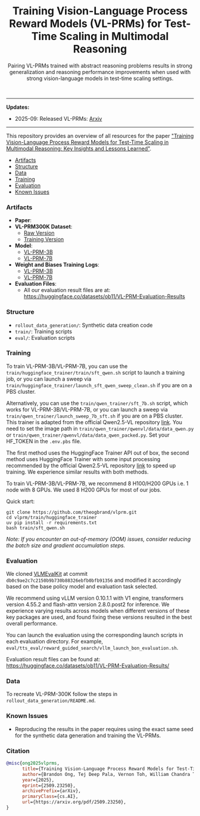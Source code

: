 <div align="center">
  <h1>Training Vision-Language Process Reward Models (VL-PRMs) for Test-Time Scaling in Multimodal Reasoning</h1>
  <p>Pairing VL-PRMs trained with abstract reasoning problems results in strong generalization and reasoning performance improvements when used with strong vision-language models in test-time scaling settings.
 </p>
</div>
<br>

<!-- ![](visuals/) -->

****************************************************************

**Updates:**

* 2025-09: Released VL-PRMs: [Arxiv](https://arxiv.org/pdf/2509.23250)

****************************************************************

This repository provides an overview of all resources for the paper ["Training Vision-Language Process Reward Models for Test-Time Scaling in Multimodal Reasoning: Key Insights and Lessons Learned"](https://arxiv.org/pdf/2509.23250).

- [Artifacts](#artifacts)
- [Structure](#structure)
- [Data](#data)
- [Training](#training)
- [Evaluation](#evaluation)
- [Known Issues](#known-issues)

### Artifacts

- **Paper**:
- **VL-PRM300K Dataset**: 
    - [Raw Version](https://huggingface.co/datasets/ob11/VL-PRM300K)
    - [Training Version](https://huggingface.co/datasets/ob11/VL-PRM300K-V1-train) 
- **Model**:
    - [VL-PRM-3B](https://huggingface.co/ob11/Qwen-VL-PRM-3B)
    - [VL-PRM-7B](https://huggingface.co/ob11/Qwen-VL-PRM-7B)
- **Weight and Biases Training Logs**:
    - [VL-PRM-3B](https://wandb.ai/aisg-arf/multimodal-reasoning/runs/pnsncs80)
    - [VL-PRM-7B](https://wandb.ai/aisg-arf/multimodal-reasoning/runs/pj4oc0qh)
- **Evaluation Files**: 
    - All our evaluation result files are at: https://huggingface.co/datasets/ob11/VL-PRM-Evaluation-Results

### Structure

- `rollout_data_generation/`: Synthetic data creation code
- `train/`: Training scripts
- `eval/`: Evaluation scripts

### Training

To train VL-PRM-3B/VL-PRM-7B, you can use the `train/huggingface_trainer/train/sft_qwen.sh` script to launch a training job, or you can launch a sweep via `train/huggingface_trainer/launch_sft_qwen_sweep_clean.sh` if you are on a PBS cluster.

Alternatively, you can use the `train/qwen_trainer/sft_7b.sh` script, which works for VL-PRM-3B/VL-PRM-7B, or you can launch a sweep via `train/qwen_trainer/launch_sweep_7b_sft.sh` if you are on a PBS cluster. This trainer is adapted from the official Qwen2.5-VL repository [link](https://github.com/QwenLM/Qwen2.5-VL/tree/main/train). You need to set the image path in `train/qwen_trainer/qwenvl/data/data_qwen.py` or `train/qwen_trainer/qwenvl/data/data_qwen_packed.py`. Set your HF_TOKEN in the `.env.pbs` file.

The first method uses the HuggingFace Trainer API out of box, the second method uses HuggingFace Trainer with some input processing recommended by the official Qwen2.5-VL repository [link](https://github.com/QwenLM/Qwen2.5-VL/tree/main/train) to speed up training. We experience similar results with both methods.

To train VL-PRM-3B/VL-PRM-7B, we recommend 8 H100/H200 GPUs i.e. 1 node with 8 GPUs. We used 8 H200 GPUs for most of our jobs.

Quick start:
```
git clone https://github.com/theogbrand/vlprm.git
cd vlprm/train/huggingface_trainer
uv pip install -r requirements.txt
bash train/sft_qwen.sh
```
*Note: If you encounter an out-of-memory (OOM) issues, consider reducing the batch size and gradient accumulation steps.*

### Evaluation

We cloned [VLMEvalKit](https://github.com/open-compass/VLMEvalKit) at commit `db0c9ae2c7c2150b9b730b88326ebfb0bfb91356` and modified it accordingly based on the base policy model and evaluation task selected. 

We recommend using vLLM version 0.10.1.1 with V1 engine, transformers version 4.55.2 and flash-attn version 2.8.0.post2 for inference. We experience varying results across models when different versions of these key packages are used, and found fixing these versions resulted in the best overall performance. 

You can launch the evaluation using the corresponding launch scripts in each evaluation directory. For example, `eval/tts_eval/reward_guided_search/vllm_launch_bon_evaluation.sh`. 

Evaluation result files can be found at: https://huggingface.co/datasets/ob11/VL-PRM-Evaluation-Results/

### Data

To recreate VL-PRM-300K follow the steps in `rollout_data_generation/README.md`. 

### Known Issues

- Reproducing the results in the paper requires using the exact same seed for the synthetic data generation and training the VL-PRMs.

### Citation

```bibtex
@misc{ong2025vlprms,
      title={Training Vision-Language Process Reward Models for Test-Time Scaling in Multimodal Reasoning: Key Insights and Lessons Learned}, 
      author={Brandon Ong, Tej Deep Pala, Vernon Toh, William Chandra Tjhi, and Soujanya Poria},
      year={2025},
      eprint={2509.23250},
      archivePrefix={arXiv},
      primaryClass={cs.AI},
      url={https://arxiv.org/pdf/2509.23250}, 
}
```
